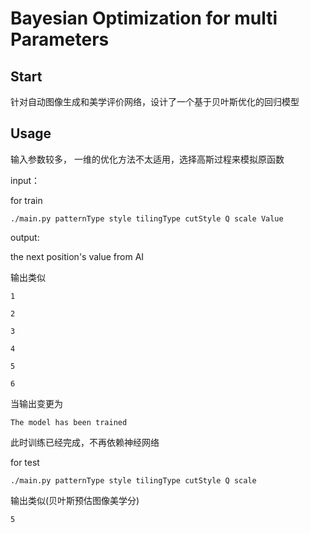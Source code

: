 # Bayesian Optimization for multi Parameters

## Start

针对自动图像生成和美学评价网络，设计了一个基于贝叶斯优化的回归模型

## Usage

输入参数较多， 一维的优化方法不太适用，选择高斯过程来模拟原函数

input：

for train

``./main.py patternType style tilingType cutStyle Q scale Value``

output:

the next position's value from AI 

输出类似

    1

    2
    
    3

    4

    5

    6

当输出变更为

    The model has been trained

此时训练已经完成，不再依赖神经网络

for test  

``./main.py patternType style tilingType cutStyle Q scale``

输出类似(贝叶斯预估图像美学分)

    5